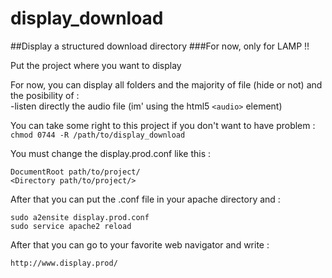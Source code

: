 # display_download
##Display a structured download directory
###For now, only for LAMP !!
  
Put the project where you want to display  

For now, you can display all folders and the majority of file (hide or not) and the posibility of :  
-listen directly the audio file (im' using the html5 ```<audio>``` element)

You can take some right to this project if you don't want to have problem :  
``` chmod 0744 -R /path/to/display_download ```  

You must change the display.prod.conf like this :  
```
DocumentRoot path/to/project/
<Directory path/to/project/>
```

After that you can put the .conf file in your apache directory and :  
```
sudo a2ensite display.prod.conf
sudo service apache2 reload
```
  
After that you can go to your favorite web navigator and write :


    http://www.display.prod/